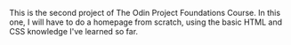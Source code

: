 This is the second project of The Odin Project Foundations Course. In this one, I will have to do a homepage from scratch, using the basic HTML and CSS knowledge I've learned so far.
